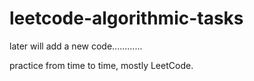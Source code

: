 # leetcode-algorithmic-tasks

later will add a new code............

practice from time to time,
mostly LeetCode.


